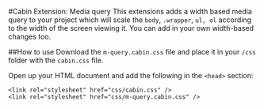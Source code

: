 #Cabin Extension: Media query
This extensions adds a width based media query to your project which will scale the <code>body</code>, <code>.wrapper</code>, <code>ul, ol</code> according to the width of the screen viewing it. You can add in your own width-based changes too.

##How to use
Download the <code>m-query.cabin.css</code> file and place it in your <code>/css</code> folder with the <code>cabin.css</code> file.

Open up your HTML document and add the following in the <code>&lt;head&gt;</code> section:
<pre><code>&lt;link rel="stylesheet" href="css/cabin.css" /&gt;
&lt;link rel="stylesheet" href="css/m-query.cabin.css" /&gt;
</code></pre>